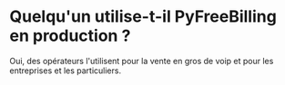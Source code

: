 # Quelqu'un utilise-t-il PyFreeBilling en production ?

Oui, des opérateurs l'utilisent pour la vente en gros de voip et pour les entreprises et les particuliers.
